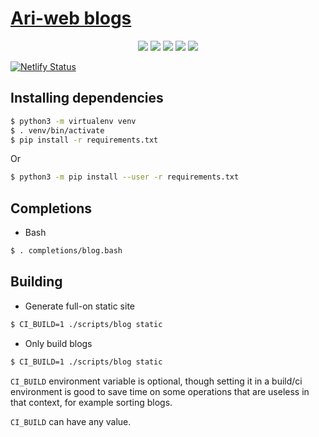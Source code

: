 # [Ari-web blogs](https://blog.ari-web.xyz/)

<p align="center">
  <img src="https://img.shields.io/badge/Maintained-Yes-green?color=red&style=flat-square">
  <img src="https://img.shields.io/github/last-commit/TruncatedDinosour/blog.ari-web.xyz?color=red&style=flat-square">
  <img src="https://img.shields.io/github/repo-size/TruncatedDinosour/blog.ari-web.xyz?color=red&style=flat-square">
  <img src="https://img.shields.io/github/issues/TruncatedDinosour/blog.ari-web.xyz?color=red&style=flat-square">
  <img src="https://img.shields.io/github/stars/TruncatedDinosour/blog.ari-web.xyz?color=red&style=flat-square">
</p>

[![Netlify Status](https://api.netlify.com/api/v1/badges/bbd7d670-9152-41a8-8c99-df57e4669606/deploy-status)](https://app.netlify.com/sites/blog-ari-web/deploys)

## Installing dependencies

```sh
$ python3 -m virtualenv venv
$ . venv/bin/activate
$ pip install -r requirements.txt
```

Or

```sh
$ python3 -m pip install --user -r requirements.txt
```

## Completions

-   Bash

```bash
$ . completions/blog.bash
```

## Building

-   Generate full-on static site

```bash
$ CI_BUILD=1 ./scripts/blog static
```

-   Only build blogs

```bash
$ CI_BUILD=1 ./scripts/blog static
```

`CI_BUILD` environment variable is optional,
though setting it in a build/ci environment is good
to save time on some operations that are useless
in that context, for example sorting blogs.

`CI_BUILD` can have any value.
